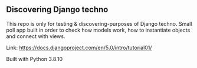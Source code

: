 ## Discovering Django techno

This repo is only for testing & discovering-purposes of Django techno.
Small poll app built in order to check how models work, how to instantiate objects and connect with views. 

Link: https://docs.djangoproject.com/en/5.0/intro/tutorial01/

Built with Python 3.8.10
